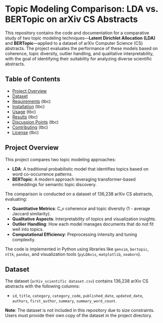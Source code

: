 # Topic Modeling Comparison: LDA vs. BERTopic on arXiv CS Abstracts

This repository contains the code and documentation for a comparative study of two topic modeling techniques—**Latent Dirichlet Allocation (LDA)** and **BERTopic**—applied to a dataset of arXiv Computer Science (CS) abstracts. The project evaluates the performance of these models based on coherence, topic diversity, outlier handling, and qualitative interpretability, with the goal of identifying their suitability for analyzing diverse scientific abstracts.

## Table of Contents
- [Project Overview](#project-overview)
- [Dataset](#dataset)
- [Requirements](#requirements) (tbc)
- [Installation](#installation) (tbc)
- [Usage](#usage) (tbc)
- [Results](#results) (tbc)
- [Discussion Points](#discussion-points) (tbc)
- [Contributing](#contributing) (tbc)
- [License](#license) (tbc)

## Project Overview
This project compares two topic modeling approaches:
- **LDA**: A traditional probabilistic model that identifies topics based on word co-occurrence patterns.
- **BERTopic**: A modern approach leveraging transformer-based embeddings for semantic topic discovery.

The comparison is conducted on a dataset of 136,238 arXiv CS abstracts, evaluating:
- **Quantitative Metrics**: C_v coherence and topic diversity (1 - average Jaccard similarity).
- **Qualitative Aspects**: Interpretability of topics and visualization insights.
- **Outlier Handling**: How each model manages documents that do not fit well into topics.
- **Computational Efficiency**: Preprocessing intensity and tuning complexity.

The code is implemented in Python using libraries like `gensim`, `bertopic`, `nltk`, `pandas`, and visualization tools (`pyLDAvis`, `matplotlib`, `seaborn`).

## Dataset
The dataset (`arXiv_scientific dataset.csv`) contains 136,238 arXiv CS abstracts with the following columns:
- `id`, `title`, `category`, `category_code`, `published_date`, `updated_date`, `authors`, `first_author`, `summary`, `summary_word_count`.

**Note**: The dataset is not included in this repository due to size constraints. Users must provide their own copy of the dataset in the project directory.
